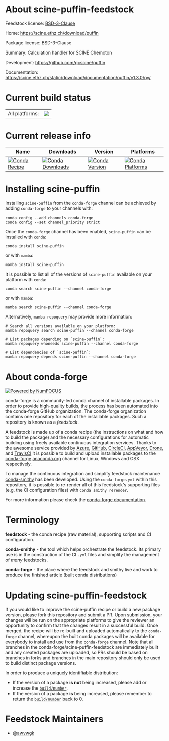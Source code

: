 About scine-puffin-feedstock
============================

Feedstock license: [BSD-3-Clause](https://github.com/conda-forge/scine-puffin-feedstock/blob/main/LICENSE.txt)

Home: https://scine.ethz.ch/download/puffin

Package license: BSD-3-Clause

Summary: Calculation handler for SCINE Chemoton

Development: https://github.com/qcscine/puffin

Documentation: https://scine.ethz.ch/static/download/documentation/puffin/v1.3.0/py/

Current build status
====================


<table><tr><td>All platforms:</td>
    <td>
      <a href="https://dev.azure.com/conda-forge/feedstock-builds/_build/latest?definitionId=17197&branchName=main">
        <img src="https://dev.azure.com/conda-forge/feedstock-builds/_apis/build/status/scine-puffin-feedstock?branchName=main">
      </a>
    </td>
  </tr>
</table>

Current release info
====================

| Name | Downloads | Version | Platforms |
| --- | --- | --- | --- |
| [![Conda Recipe](https://img.shields.io/badge/recipe-scine--puffin-green.svg)](https://anaconda.org/conda-forge/scine-puffin) | [![Conda Downloads](https://img.shields.io/conda/dn/conda-forge/scine-puffin.svg)](https://anaconda.org/conda-forge/scine-puffin) | [![Conda Version](https://img.shields.io/conda/vn/conda-forge/scine-puffin.svg)](https://anaconda.org/conda-forge/scine-puffin) | [![Conda Platforms](https://img.shields.io/conda/pn/conda-forge/scine-puffin.svg)](https://anaconda.org/conda-forge/scine-puffin) |

Installing scine-puffin
=======================

Installing `scine-puffin` from the `conda-forge` channel can be achieved by adding `conda-forge` to your channels with:

```
conda config --add channels conda-forge
conda config --set channel_priority strict
```

Once the `conda-forge` channel has been enabled, `scine-puffin` can be installed with `conda`:

```
conda install scine-puffin
```

or with `mamba`:

```
mamba install scine-puffin
```

It is possible to list all of the versions of `scine-puffin` available on your platform with `conda`:

```
conda search scine-puffin --channel conda-forge
```

or with `mamba`:

```
mamba search scine-puffin --channel conda-forge
```

Alternatively, `mamba repoquery` may provide more information:

```
# Search all versions available on your platform:
mamba repoquery search scine-puffin --channel conda-forge

# List packages depending on `scine-puffin`:
mamba repoquery whoneeds scine-puffin --channel conda-forge

# List dependencies of `scine-puffin`:
mamba repoquery depends scine-puffin --channel conda-forge
```


About conda-forge
=================

[![Powered by
NumFOCUS](https://img.shields.io/badge/powered%20by-NumFOCUS-orange.svg?style=flat&colorA=E1523D&colorB=007D8A)](https://numfocus.org)

conda-forge is a community-led conda channel of installable packages.
In order to provide high-quality builds, the process has been automated into the
conda-forge GitHub organization. The conda-forge organization contains one repository
for each of the installable packages. Such a repository is known as a *feedstock*.

A feedstock is made up of a conda recipe (the instructions on what and how to build
the package) and the necessary configurations for automatic building using freely
available continuous integration services. Thanks to the awesome service provided by
[Azure](https://azure.microsoft.com/en-us/services/devops/), [GitHub](https://github.com/),
[CircleCI](https://circleci.com/), [AppVeyor](https://www.appveyor.com/),
[Drone](https://cloud.drone.io/welcome), and [TravisCI](https://travis-ci.com/)
it is possible to build and upload installable packages to the
[conda-forge](https://anaconda.org/conda-forge) [anaconda.org](https://anaconda.org/)
channel for Linux, Windows and OSX respectively.

To manage the continuous integration and simplify feedstock maintenance
[conda-smithy](https://github.com/conda-forge/conda-smithy) has been developed.
Using the ``conda-forge.yml`` within this repository, it is possible to re-render all of
this feedstock's supporting files (e.g. the CI configuration files) with ``conda smithy rerender``.

For more information please check the [conda-forge documentation](https://conda-forge.org/docs/).

Terminology
===========

**feedstock** - the conda recipe (raw material), supporting scripts and CI configuration.

**conda-smithy** - the tool which helps orchestrate the feedstock.
                   Its primary use is in the construction of the CI ``.yml`` files
                   and simplify the management of *many* feedstocks.

**conda-forge** - the place where the feedstock and smithy live and work to
                  produce the finished article (built conda distributions)


Updating scine-puffin-feedstock
===============================

If you would like to improve the scine-puffin recipe or build a new
package version, please fork this repository and submit a PR. Upon submission,
your changes will be run on the appropriate platforms to give the reviewer an
opportunity to confirm that the changes result in a successful build. Once
merged, the recipe will be re-built and uploaded automatically to the
`conda-forge` channel, whereupon the built conda packages will be available for
everybody to install and use from the `conda-forge` channel.
Note that all branches in the conda-forge/scine-puffin-feedstock are
immediately built and any created packages are uploaded, so PRs should be based
on branches in forks and branches in the main repository should only be used to
build distinct package versions.

In order to produce a uniquely identifiable distribution:
 * If the version of a package **is not** being increased, please add or increase
   the [``build/number``](https://docs.conda.io/projects/conda-build/en/latest/resources/define-metadata.html#build-number-and-string).
 * If the version of a package **is** being increased, please remember to return
   the [``build/number``](https://docs.conda.io/projects/conda-build/en/latest/resources/define-metadata.html#build-number-and-string)
   back to 0.

Feedstock Maintainers
=====================

* [@awvwgk](https://github.com/awvwgk/)

